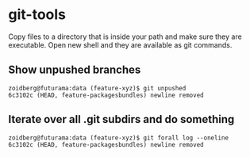 # git-tools

Copy files to a directory that is inside your path and make sure they are executable. Open new shell and they are available as git commands.

## Show unpushed branches

    zoidberg@futurama:data (feature-xyz)$ git unpushed
    6c3102c (HEAD, feature-packagesbundles) newline removed

## Iterate over all .git subdirs and do something

    zoidberg@futurama:data (feature-xyz)$ git forall log --oneline
    6c3102c (HEAD, feature-packagesbundles) newline removed

